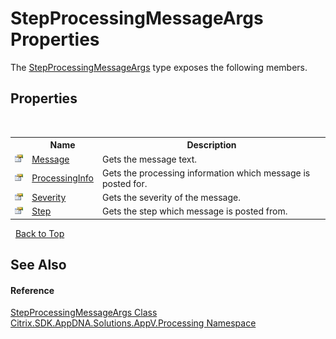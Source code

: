 # StepProcessingMessageArgs Properties
 

The <a href="7eeb7ffb-0961-b85c-4b7e-f5f1fb665a46">StepProcessingMessageArgs</a> type exposes the following members.


## Properties
&nbsp;<table><tr><th></th><th>Name</th><th>Description</th></tr><tr><td>![Public property](media/pubproperty.gif "Public property")</td><td><a href="50a9a5bf-d995-d282-7dd5-8f74ef498b60">Message</a></td><td>
Gets the message text.</td></tr><tr><td>![Public property](media/pubproperty.gif "Public property")</td><td><a href="5b8b8a84-5dbe-e844-bb31-c4a6e89ee46a">ProcessingInfo</a></td><td>
Gets the processing information which message is posted for.</td></tr><tr><td>![Public property](media/pubproperty.gif "Public property")</td><td><a href="0b374658-0ae9-37d5-e48a-41b709a6a431">Severity</a></td><td>
Gets the severity of the message.</td></tr><tr><td>![Public property](media/pubproperty.gif "Public property")</td><td><a href="4ffaffc3-8a66-5144-b7d1-a493447a9ae0">Step</a></td><td>
Gets the step which message is posted from.</td></tr></table>&nbsp;
<a href="#stepprocessingmessageargs-properties">Back to Top</a>

## See Also


#### Reference
<a href="7eeb7ffb-0961-b85c-4b7e-f5f1fb665a46">StepProcessingMessageArgs Class</a><br /><a href="e89d7bb5-69e7-7aff-5732-d06b09ac746d">Citrix.SDK.AppDNA.Solutions.AppV.Processing Namespace</a><br />